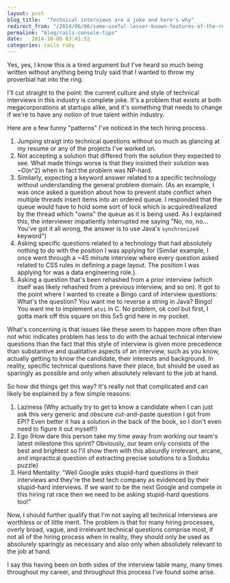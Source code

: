 ```yaml
---
layout: post
blog_title:  "Technical interviews are a joke and here's why"
redirect_from: "/2014/06/06/some-useful-lesser-known-features-of-the-ruby-rails-console.markdown/"
permalink: "blog/rails-console-tips"
date:   2014-10-06 03:41:52
categories: rails ruby
---
```


Yes, yes, I know this is a tired argument but I've heard so much being
written without anything being truly said that I wanted to throw my
proverbial hat into the ring. 

I'll cut straight to the point: the current culture and style of technical
interviews in this industry is complete joke. It's a problem that exists
at both megacorporations at startups alike, and it's something that
needs to change if we're to have any notion of true talent within
industry.

Here are a few funny "patterns" I've noticed in the tech hiring
process.

1. Jumping straigt into technical questions without so much as glancing at my resume
   or any of the projects I've worked on.
2. Not accepting a solution that differed from the solution they
   expected to see. What made things worse is that they insisted their
solution was ~O(n^2) when in fact the problem was NP-hard.
3. Similarly, expecting a keyword answer related to a specific
   technology without understanding the general problem domain. (As an
example, I was once asked a question about how to prevent state conflict
when multiple threads insert items into an ordered queue. I responded
that the queue would have to hold some sort of lock which is
acquired/realized by the thread which "owns" the queue as it is being
used. As I explained this, the interviewer impatiently interrupted me
saying "No, no, no... You've got it all wrong, the answer is to use
Java's `synchronized` keyword")
4. Asking specific questions related to a technology that had absolutely
   nothing to do with the position I was applying for (Similar example, I
once went through a ~45 minute interview where every question asked related
to CSS rules in defining a page layout. The position I was applying for was a data
engineering role.).
5. Asking a question that's been rehashed from a prior interview (which
   itself was likely rehashed from a previous interview, and so on). It got to the point where I wanted to create a Bingo card of interview questions: What's the question? You want me to reverse a string in Java? Bingo! You want me to implement `atoi` in C. No problem, ok cool but first, I gotta mark off this square on this 5x5 grid here in my pocket.

What's concerning is that issues like these seem to happen more often than not whic indicates problem has less to do with the actual technical interview questions than the
fact that this style of interview is given more precedence than
substantive and qualitative aspects of an interview, such as you know, actually
getting to know the candidate, their interests and background. In
reality, specific technical questions have their place, but should be
used as sparingly as possible and only when absolutely relevant to the
job at hand.

So how did things get this way? It's really not that complicated and can
likely be explained by a few simple reasons:

  1. Laziness (Why actually try to get to know a candidate when I can
     just ask this very generic and obscure cut-and-paste question I got
     from EPI? Even better it has a solution in the back of the book, so
I don't even need to figure it out myself!)
  2. Ego (How dare this person take my time away from working our team's
     latest milestone this sprint? Obviously, our team only consists of
the best and brightest so I'll show them with this absurdly
irrelevant, arcane, and impractical question of extracting precise solutions to a Soduku puzzle)
  3. Herd Mentality: "Well Google asks stupid-hard questions in
     their interviews and they're the best tech company as evidenced by
their stupid-hard interviews. If we want to be the next Google and
compete in this hiring rat race then we need to be asking stupid-hard questions too!"

Now, I should further qualify that I'm not saying all
technical interviews are worthless or of little merit. The problem is
that for many hiring processes, overly broad, vague, and irrelevant technical 
questions comprise most, if not all of the hiring process when in reality, 
they should only be used as absolurely sparingly as necessary and also only when
absolutely relevant to the job at hand.

I say this having been on both sides of the interview table many, many
times throughout my career, and throughout this process I've found some
 arise. 
